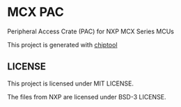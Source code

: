# MCX PAC

Peripheral Access Crate (PAC) for NXP MCX Series MCUs

This project is generated with [chiptool](https://github.com/embassy-rs/chiptool)

## LICENSE

This project is licensed under MIT LICENSE.

The files from NXP are licensed under BSD-3 LICENSE.

